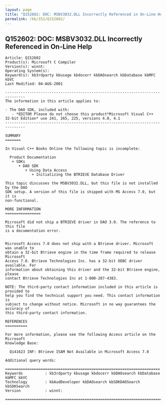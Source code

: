 ```yaml
---
layout: page
title: "Q152602: DOC: MSBV3032.DLL Incorrectly Referenced in On-Line Help"
permalink: /kb/152/Q152602/
---
```


## Q152602: DOC: MSBV3032.DLL Incorrectly Referenced in On-Line Help

	Article: Q152602
	Product(s): Microsoft C Compiler
	Version(s): winnt:
	Operating System(s): 
	Keyword(s): kb3rdparty kbusage kbdocerr kbDAOsearch kbDatabase kbMFC kbVC
	Last Modified: 04-AUG-2001
	
	-------------------------------------------------------------------------------
	The information in this article applies to:
	
	- The DAO SDK, included with:
	   - *EDITOR Please do not choose this product*Microsoft Visual C++ 32-bit Edition* use 241, 265, 225, versions 4.0, 4.1 
	-------------------------------------------------------------------------------
	
	SUMMARY
	=======
	
	In Visual C++ Books Online the following topic is incomplete:
	
	  Product Documentation
	   + SDKs
	      + DAO SDK
	         + Using Data Access
	            + Initializing the BTRIEVE Database Driver
	
	This topic discusses the MSBV3032.DLL, but this file is not installed by the DAO
	SDK setup. A version of this file is shipped with MS Access 7.0, but it is
	non-functional.
	
	MORE INFORMATION
	================
	
	Microsoft did not ship a BTRIEVE driver in DAO 3.0. The reference to this file
	is a documentation error.
	
	
	Microsoft Access 7.0 does not ship with a Btrieve driver. Microsoft was unable to
	obtain a 32-bit Btrieve engine in the time frame required to release Microsoft
	Access 7.0. Btrieve Technologies Inc. has a 32-bit ODBC driver available. For
	information about obtaining this driver and the 32-bit Btrieve engine, please
	contact Btrieve Technologies Inc at 1-800-287-4383.
	
	NOTE: The third-party contact information included in this article is provided to
	help you find the technical support you need. This contact information is
	subject to change without notice. Microsoft in no way guarantees the accuracy of
	this third-party contact information.
	
	REFERENCES
	==========
	
	For more information, please see the following Access article on the Microsoft
	Knowledge Base:
	
	  Q141623 INF: Btrieve ISAM Not Available in Microsoft Access 7.0
	
	Additional query words:
	
	======================================================================
	Keywords          : kb3rdparty kbusage kbdocerr kbDAOsearch kbDatabase kbMFC kbVC 
	Technology        : kbAudDeveloper kbDAOsearch kbSDKDAOSearch kbSDKSearch
	Version           : winnt:
	
	=============================================================================
	

